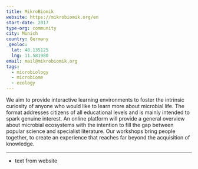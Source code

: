```yaml
---
title: MikroBiomik
website: https://mikrobiomik.org/en
start-date: 2017
type-org: community
city: Munich
country: Germany
_geoloc:
  lat: 48.135125
  lng: 11.581980
email: mail@mikrobiomik.org
tags:
  - microbiology
  - microbiome
  - ecology
---
```


We aim to provide interactive learning environments to foster the intrinsic curiosity of anyone who would like to learn more about microbial life. The format addresses citizens of all educational levels and is mainly intended to spark genuine interest. An online platform will provide a general overview about microbial ecosystems with the intention to fill the gap between popular science and specialist literature. Our workshops bring people together, to create an experience that reaches far beyond the acquisition of knowledge.

---
* text from website
